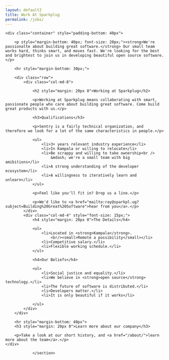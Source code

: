 ```yaml
---
layout: default2
title: Work At Sparkplug
permalink: /jobs/
---
```


<section id="content" class="content">

    <div class="container" style="padding-bottom: 40px">

        <p style="margin-bottom: 40px; font-size: 20px;"><strong>We're passionalte about building great software.</strong> Our small team works hard, thinks smart, and moves fast. We're looking for the best and brightest to join us in developing beautiful open source software.</p>

        <hr style="margin-bottom: 30px;">

        <div class="row">
            <div class="col-md-8">

                <h2 style="margin: 20px 0">Working at Sparkplug</h2>

                <p>Working at Sparkplug means collaborating with smart, passionate people who care about building great software. Come build great products with us.</p>

                <h3>Qualifications</h3>

                <p>Sentry is a fairly technical organization, and therefore we look for a lot of the same characteristics in people.</p>

                <ul>
                    <li>3+ years relevant industry experience</li>
                    <li>In Kampala or willing to relocate</li>
                    <li>Be scrappy and willing to take ownership<br />
                        &mdash; we're a small team with big amibitions</li>
                    <li>A strong understanding of the developer ecosystem</li>
                    <li>A willingness to iteratively learn and unlearn</li>
                </ul>

                <p>Feel like you'll fit in? Drop us a line.</p>

                <p>We'd like to <a href="mailto:ray@sparkpl.ug?subject=Building%20Great%20Software">hear from you</a>.</p>
            </div>
            <div class="col-md-4" style="font-size: 15px;">
                <h4 style="margin: 20px 0">The Details</h4>

                <ul>
                    <li>Located in <strong>Kampala</strong>.
                        <br/><small>Remote a possibility</small></li>
                    <li>Competitive salary.</li>
                    <li>Flexible working schedule.</li>
                </ul>

                <h4>Our Beliefs</h4>

                <ul>
                    <li>Social justice and equality.</li>
                    <li>We believe in <strong>open source</strong> technology.</li>
                    <li>The future of software is distributed.</li>
                    <li>Developers matter.</li>
                    <li>It is only beautiful if it works</li>
                  
                </ul>
            </div>
        </div>

        <hr style="margin-bottom: 40px">
        <h3 style="margin: 20px 0">Learn more about our company</h3>

        <p>Take a look at our short history, and <a href="/about/">learn more about the team</a>.</p>
    </div>
</div>

                </section>